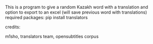 This is a program to give a random Kazakh word with a translation and option to export to an excel (will save previous word with translations)
required packages:
pip install translators

credits:

m1sho, translators team, opensubtitles corpus
